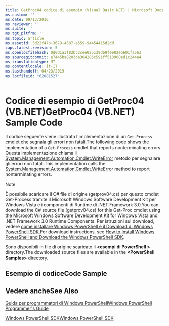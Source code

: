 ```yaml
---
title: GetProc04 codice di esempio (Visual Basic.NET) | Microsoft Docs
ms.custom: ''
ms.date: 09/13/2016
ms.reviewer: ''
ms.suite: ''
ms.tgt_pltfrm: ''
ms.topic: article
ms.assetid: 5d22f47b-3679-4587-a559-94454415d2dd
caps.latest.revision: 5
ms.openlocfilehash: 0d0d1a3f82bc2cee025139d69fee02eb601fa563
ms.sourcegitcommit: e7445ba8203da304286c591ff513900ad1c244a4
ms.translationtype: MT
ms.contentlocale: it-IT
ms.lasthandoff: 04/23/2019
ms.locfileid: "62081527"
---
```

# <a name="getproc04-vbnet-sample-code"></a><span data-ttu-id="c1ab6-102">Codice di esempio di GetProc04 (VB.NET)</span><span class="sxs-lookup"><span data-stu-id="c1ab6-102">GetProc04 (VB.NET) Sample Code</span></span>

<span data-ttu-id="c1ab6-103">Il codice seguente viene illustrata l'implementazione di un `Get-Process` cmdlet che segnala gli errori non fatali.</span><span class="sxs-lookup"><span data-stu-id="c1ab6-103">The following code shows the implementation of a `Get-Process` cmdlet that reports nonterminating errors.</span></span> <span data-ttu-id="c1ab6-104">Questa implementazione chiama il [System.Management.Automation.Cmdlet.WriteError](/dotnet/api/System.Management.Automation.Cmdlet.WriteError) metodo per segnalare gli errori non fatali.</span><span class="sxs-lookup"><span data-stu-id="c1ab6-104">This implementation calls the [System.Management.Automation.Cmdlet.WriteError](/dotnet/api/System.Management.Automation.Cmdlet.WriteError) method to report nonterminating errors.</span></span>

> [!NOTE]
> <span data-ttu-id="c1ab6-105">È possibile scaricare il C# file di origine (getprov04.cs) per questo cmdlet Get-Process tramite il Microsoft Windows Software Development Kit per Windows Vista e i componenti di Runtime di .NET Framework 3.0.</span><span class="sxs-lookup"><span data-stu-id="c1ab6-105">You can download the C# source file (getprov04.cs) for this Get-Proc cmdlet using the Microsoft Windows Software Development Kit for Windows Vista and .NET Framework 3.0 Runtime Components.</span></span> <span data-ttu-id="c1ab6-106">Per istruzioni sul download, vedere [come installare Windows PowerShell e il Download di Windows PowerShell SDK](/powershell/developer/installing-the-windows-powershell-sdk).</span><span class="sxs-lookup"><span data-stu-id="c1ab6-106">For download instructions, see [How to Install Windows PowerShell and Download the Windows PowerShell SDK](/powershell/developer/installing-the-windows-powershell-sdk).</span></span>
>
> <span data-ttu-id="c1ab6-107">Sono disponibili in file di origine scaricato il  **\<esempi di PowerShell >** directory.</span><span class="sxs-lookup"><span data-stu-id="c1ab6-107">The downloaded source files are available in the **\<PowerShell Samples>** directory.</span></span>

## <a name="code-sample"></a><span data-ttu-id="c1ab6-108">Esempio di codice</span><span class="sxs-lookup"><span data-stu-id="c1ab6-108">Code Sample</span></span>

<!-- TODO!!!: review snippet reference  [!CODE [Msh_samplesgetproc04#GetProc04vball](Msh_samplesgetproc04#GetProc04vball)]  -->

## <a name="see-also"></a><span data-ttu-id="c1ab6-109">Vedere anche</span><span class="sxs-lookup"><span data-stu-id="c1ab6-109">See Also</span></span>

[<span data-ttu-id="c1ab6-110">Guida per programmatori di Windows PowerShell</span><span class="sxs-lookup"><span data-stu-id="c1ab6-110">Windows PowerShell Programmer's Guide</span></span>](./windows-powershell-programmer-s-guide.md)

[<span data-ttu-id="c1ab6-111">Windows PowerShell SDK</span><span class="sxs-lookup"><span data-stu-id="c1ab6-111">Windows PowerShell SDK</span></span>](../windows-powershell-reference.md)